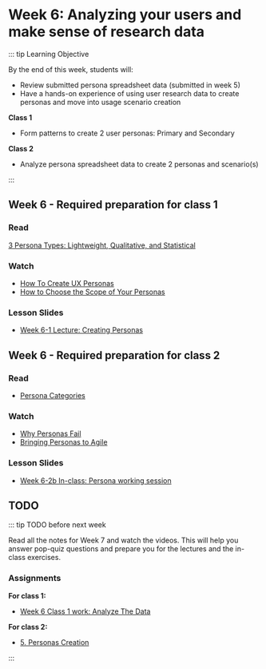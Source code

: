 # Week 6: Analyzing your users and make sense of research data

::: tip Learning Objective

By the end of this week, students will:

- Review submitted persona spreadsheet data (submitted in week 5)
- Have a hands-on experience of using user research data to create personas and move into usage scenario creation

**Class 1** 
- Form patterns to create 2 user personas: Primary and Secondary

**Class 2** 
- Analyze persona spreadsheet data to create 2 personas and scenario(s) 

:::

## Week 6 - Required preparation for class 1

### Read
[3 Persona Types: Lightweight, Qualitative, and Statistical](https://www.nngroup.com/articles/persona-types/)


### Watch

- [How To Create UX Personas](https://youtu.be/B23iWg0koi8)
- [How to Choose the Scope of Your Personas](https://youtu.be/XVaiNayTi8U)

### Lesson Slides

- [Week 6-1 Lecture: Creating Personas](https://drive.google.com/drive/folders/1kCPUsO4_f6Hz47THcBzFBiMlCJIzpvG7)


## Week 6 - Required preparation for class 2

### Read

- [Persona Categories](https://wiki.fluidproject.org/display/fluid/Persona+Categories)

### Watch
- [Why Personas Fail](https://youtu.be/fal4Wylyt3M)
- [Bringing Personas to Agile](https://youtu.be/3ZLDQSFf5j8)


### Lesson Slides

- [Week 6-2b In-class: Persona working session](https://drive.google.com/drive/folders/1kCPUsO4_f6Hz47THcBzFBiMlCJIzpvG7)


## TODO

::: tip TODO before next week

Read all the notes for Week 7 and watch the videos. This will help you answer pop-quiz questions and prepare you for the lectures and the in-class exercises.

### Assignments

**For class 1:** 
- [Week 6 Class 1 work: Analyze The Data](../../assignments/work-week6-1.md)

**For class 2:** 
- [5. Personas Creation](../../assignments/assg5.md)

:::